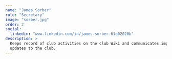 ```yaml
---
name: "James Sorber"
role: "Secretary"
image: "sorber.jpg"
order: 2
social:
  linkedin: "www.linkedin.com/in/james-sorber-61a02020b"
description: >
  Keeps record of club activities on the club Wiki and communicates important
  updates to the club.
---
```

